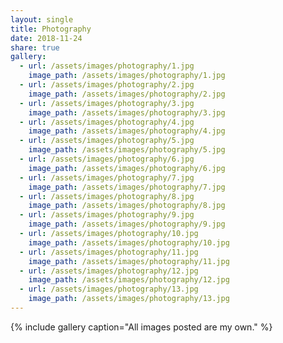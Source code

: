 ```yaml
---
layout: single
title: Photography
date: 2018-11-24
share: true
gallery:
  - url: /assets/images/photography/1.jpg
    image_path: /assets/images/photography/1.jpg
  - url: /assets/images/photography/2.jpg
    image_path: /assets/images/photography/2.jpg
  - url: /assets/images/photography/3.jpg
    image_path: /assets/images/photography/3.jpg
  - url: /assets/images/photography/4.jpg
    image_path: /assets/images/photography/4.jpg
  - url: /assets/images/photography/5.jpg
    image_path: /assets/images/photography/5.jpg
  - url: /assets/images/photography/6.jpg
    image_path: /assets/images/photography/6.jpg
  - url: /assets/images/photography/7.jpg
    image_path: /assets/images/photography/7.jpg
  - url: /assets/images/photography/8.jpg
    image_path: /assets/images/photography/8.jpg
  - url: /assets/images/photography/9.jpg
    image_path: /assets/images/photography/9.jpg
  - url: /assets/images/photography/10.jpg
    image_path: /assets/images/photography/10.jpg
  - url: /assets/images/photography/11.jpg
    image_path: /assets/images/photography/11.jpg
  - url: /assets/images/photography/12.jpg
    image_path: /assets/images/photography/12.jpg
  - url: /assets/images/photography/13.jpg
    image_path: /assets/images/photography/13.jpg
---
```


{% include gallery caption="All images posted are my own." %}